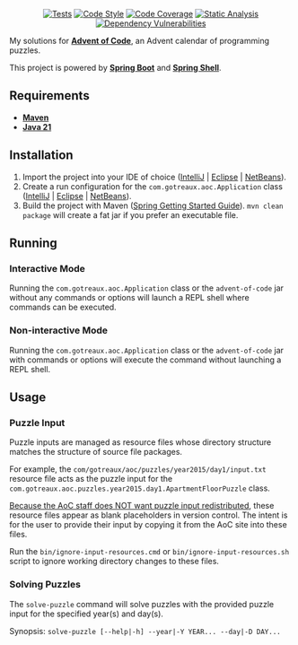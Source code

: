 <p align="center">
<a href="https://github.com/atgotreaux/advent-of-code/actions/workflows/tests.yml"><img src="https://github.com/atgotreaux/advent-of-code/workflows/Tests/badge.svg" alt="Tests"></a>
<a href="https://github.com/atgotreaux/advent-of-code/actions/workflows/code-style.yml"><img src="https://github.com/atgotreaux/advent-of-code/workflows/Code%20Style/badge.svg" alt="Code Style"></a>
<a href="https://github.com/atgotreaux/advent-of-code/actions/workflows/code-coverage.yml"><img src="https://github.com/atgotreaux/advent-of-code/workflows/Code%20Coverage/badge.svg" alt="Code Coverage"></a>
<a href="https://github.com/atgotreaux/advent-of-code/actions/workflows/static-analysis.yml"><img src="https://github.com/atgotreaux/advent-of-code/workflows/Static%20Analysis/badge.svg" alt="Static Analysis"></a>
<a href="https://github.com/atgotreaux/advent-of-code/actions/workflows/dependency-vulnerabilities.yml"><img src="https://github.com/atgotreaux/advent-of-code/workflows/Dependency%20Vulnerabilities/badge.svg" alt="Dependency Vulnerabilities"></a>
</p>

My solutions for [**Advent of Code**](https://adventofcode.com/), an Advent calendar of programming puzzles.

This project is powered by [**Spring Boot**](https://spring.io/projects/spring-boot/) and [**Spring Shell**](https://spring.io/projects/spring-shell/).

## Requirements

* [**Maven**](https://maven.apache.org/download.cgi)
* [**Java 21**](https://jdk.java.net/21/)

## Installation

1. Import the project into your IDE of choice ([IntelliJ](https://www.jetbrains.com/help/idea/maven-support.html) | [Eclipse](https://projects.eclipse.org/projects/technology.m2e) | [NetBeans](https://netbeans.apache.org/wiki/main/wiki/MavenBestPractices/)).
2. Create a run configuration for the `com.gotreaux.aoc.Application` class ([IntelliJ](https://www.jetbrains.com/help/idea/run-debug-configuration.html) | [Eclipse](https://help.eclipse.org/latest/index.jsp?topic=%2Forg.eclipse.cdt.doc.user%2Ftasks%2Fcdt_t_new_run_config.htm) | [NetBeans](https://netbeans.apache.org/tutorial/main/kb/docs/java/quickstart/)).
3. Build the project with Maven ([Spring Getting Started Guide](https://spring.io/guides/gs/maven/)). `mvn clean package` will create a fat jar if you prefer an executable file.

## Running

### Interactive Mode

Running the `com.gotreaux.aoc.Application` class or the `advent-of-code` jar without any commands or options will launch a REPL shell where commands can be executed.

### Non-interactive Mode

Running the `com.gotreaux.aoc.Application` class or the `advent-of-code` jar with commands or options will execute the command without launching a REPL shell.

## Usage

### Puzzle Input

Puzzle inputs are managed as resource files whose directory structure matches the structure of source file packages.

For example, the `com/gotreaux/aoc/puzzles/year2015/day1/input.txt` resource file acts as the puzzle input for the `com.gotreaux.aoc.puzzles.year2015.day1.ApartmentFloorPuzzle` class.

[Because the AoC staff does NOT want puzzle input redistributed](https://adventofcode.com/2023/about), these resource files appear as blank placeholders in version control. The intent is for the user to provide their input by copying it from the AoC site into these files.

Run the `bin/ignore-input-resources.cmd` or `bin/ignore-input-resources.sh` script to ignore working directory changes to these files.

### Solving Puzzles

The `solve-puzzle` command will solve puzzles with the provided puzzle input for the specified year(s) and day(s).

Synopsis: `solve-puzzle [--help|-h] --year|-Y YEAR... --day|-D DAY...`